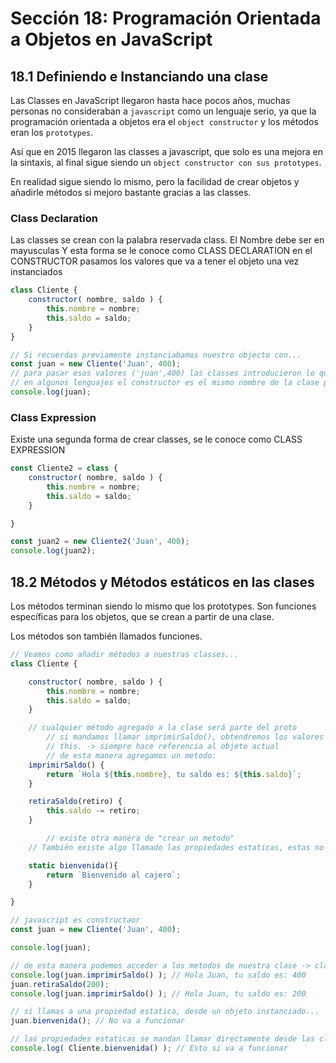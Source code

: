 # Sección 18: Programación Orientada a Objetos en JavaScript

## 18.1 Definiendo e Instanciando una clase

Las Classes en JavaScript llegaron hasta hace pocos años, muchas personas no consideraban a `javascript` como un lenguaje serio, ya que la programación orientada a objetos era el `object constructor` y los métodos eran los `prototypes`.

Así que en 2015 llegaron las classes a javascript, que solo es una mejora en la sintaxis, al final sigue siendo un `object constructor con sus prototypes`.

En realidad sigue siendo lo mismo, pero la facilidad de crear objetos y añadirle métodos si mejoro bastante gracias a las classes.

### Class Declaration

Las classes se crean con la palabra reservada class. El Nombre debe ser en mayusculas Y esta forma se le conoce como CLASS DECLARATION en el CONSTRUCTOR pasamos los valores que va a tener el objeto una vez instanciados

```jsx
class Cliente { 
    constructor( nombre, saldo ) {
        this.nombre = nombre;
        this.saldo = saldo;
    }
}

// Si recuerdas previamente instanciabamos nuestro objecto con...
const juan = new Cliente('Juan', 400);
// para pasar esos valores ('juan',400) las classes introducieron lo que se conoce como constructores...
// en algunos lenguajes el constructor es el mismo nombre de la clase pero en javascript es constructor
console.log(juan);
```

### Class Expression

Existe una segunda forma de crear classes, se le conoce como CLASS EXPRESSION

```jsx
const Cliente2 = class {
    constructor( nombre, saldo ) {
        this.nombre = nombre;
        this.saldo = saldo;
    }

}

const juan2 = new Cliente2('Juan', 400);
console.log(juan2);
```

## 18.2 Métodos y Métodos estáticos en las clases

Los métodos terminan siendo lo mismo que los prototypes. Son funciones específicas para los objetos, que se crean a partir de una clase.

Los métodos son también llamados funciones.

```jsx
// Veamos como añadir métodos a nuestras classes...
class Cliente { 

    constructor( nombre, saldo ) {
        this.nombre = nombre;
        this.saldo = saldo;
    }

    // cualquier método agregado a la clase será parte del proto
		// si mandamos llamar imprimirSaldo(), obtendremos los valores que se establecieron una vez instanciados la clase.
		// this. -> siempre hace referencia al objeto actual
		// de esta manera agregamos un metodo:
    imprimirSaldo() {
        return `Hola ${this.nombre}, tu saldo es: ${this.saldo}`;
    }

    retiraSaldo(retiro) {
        this.saldo -= retiro;
    }

		// existe otra manera de "crear un metodo"
    // También existe algo llamado las propiedades estaticas, estas no requieren ser instanciadas...

    static bienvenida(){
        return `Bienvenido al cajero`;
    }

}

// javascript es constructaor
const juan = new Cliente('Juan', 400);

console.log(juan);

// de esta manera podemos acceder a los metodos de nuestra clase -> clase.metodo()
console.log(juan.imprimirSaldo() ); // Hola Juan, tu saldo es: 400
juan.retiraSaldo(200);
console.log(juan.imprimirSaldo() ); // Hola Juan, tu saldo es: 200

// si llamas a una propiedad estatica, desde un objeto instanciado...
juan.bienvenida(); // No va a funcionar

// las propiedades estaticas se mandan llamar directamente desde las clases...
console.log( Cliente.bienvenida() ); // Esto si va a funcionar
```
